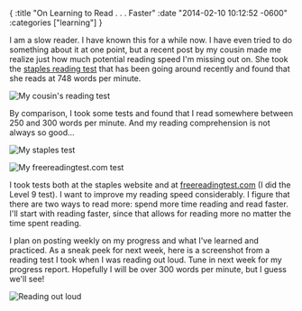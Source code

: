 {
    :title "On Learning to Read . . . Faster"
    :date "2014-02-10 10:12:52 -0600"
    :categories ["learning"]
}

I am a slow reader. I have known this for a while now. I have even tried to do something about it at one point, but a recent post by my cousin made me realize just how much potential reading speed I'm missing out on. She took the [staples reading test](http://www.staples.com/sbd/cre/marketing/technology-research-centers/ereaders/speed-reader/) that has been going around recently and found that she reads at 748 words per minute.

![My cousin's reading test][staples-cousin-test]

By comparison, I took some tests and found that I read somewhere between 250 and 300 words per minute. And my reading comprehension is not always so good...

![My staples test][staples-my-test]

![My freereadingtest.com test][reading-test]

I took tests both at the staples website and at [freereadingtest.com](http://www.freereadingtest.com/free-reading-test.html) (I did the Level 9 test). I want to improve my reading speed considerably. I figure that there are two ways to read more: spend more time reading and read faster. I'll start with reading faster, since that allows for reading more no matter the time spent reading.

I plan on posting weekly on my progress and what I've learned and practiced. As a sneak peek for next week, here is a screenshot from a reading test I took when I was reading out loud. Tune in next week for my progress report. Hopefully I will be over 300 words per minute, but I guess we'll see!

![Reading out loud][vocalizing]

[reading-test]: /images/freereadingtest.com.first-shot.png "First shot at reading test"
[vocalizing]: /images/freereadingtest.com.vocalizing.png "Vocalizing a reading test"
[staples-cousin-test]: /images/staples.com.cousins-test.png "My cousin's staples test"
[staples-my-test]: /images/staples.com.my-test.png "My staples test"
